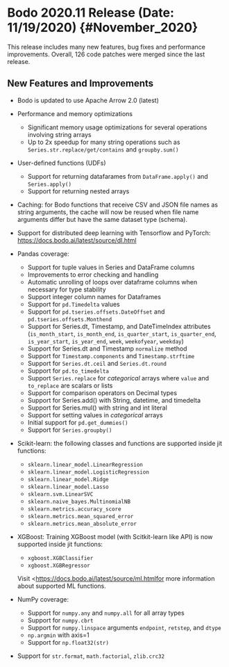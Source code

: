 Bodo 2020.11 Release (Date: 11/19/2020) {#November_2020}
========================================

This release includes many new features, bug fixes and performance
improvements. Overall, 126 code patches were merged since the last
release.

## New Features and Improvements

-   Bodo is updated to use Apache Arrow 2.0 (latest)

-   Performance and memory optimizations

    -   Significant memory usage optimizations for several operations
        involving string arrays
    -   Up to 2x speedup for many string operations such as
        `Series.str.replace/get/contains` and `groupby.sum()`

-   User-defined functions (UDFs)

    -   Support for returning datafarames from `DataFrame.apply()` and
        `Series.apply()`
    -   Support for returning nested arrays

-   Caching: for Bodo functions that receive CSV and JSON file names as
    string arguments, the cache will now be reused when file name
    arguments differ but have the same dataset type (schema).

-   Support for distributed deep learning with Tensorflow and PyTorch:
    <https://docs.bodo.ai/latest/source/dl.html>

-   Pandas coverage:

    -   Support for tuple values in Series and DataFrame columns
    -   Improvements to error checking and handling
    -   Automatic unrolling of loops over dataframe columns when
        necessary for type stability
    -   Support integer column names for Dataframes
    -   Support for `pd.Timedelta` values
    -   Support for `pd.tseries.offsets.DateOffset` and
        `pd.tseries.offsets.Monthend`
    -   Support for Series.dt, Timestamp, and DateTimeIndex attributes
        (`is_month_start`, `is_month_end`, `is_quarter_start`,
        `is_quarter_end`, `is_year_start`, `is_year_end`, `week`,
        `weekofyear`, `weekday`)
    -   Support for Series.dt and Timestamp `normalize` method
    -   Support for `Timestamp.components` and `Timestamp.strftime`
    -   Support for `Series.dt.ceil` and `Series.dt.round`
    -   Support for `pd.to_timedelta`
    -   Support `Series.replace` for *categorical* arrays where
        `value` and `to_replace` are scalars or lists
    -   Support for comparison operators on Decimal types
    -   Support for Series.add() with String, datetime, and timedelta
    -   Support for Series.mul() with string and int literal
    -   Support for setting values in *categorical* arrays
    -   Initial support for `pd.get_dummies()`
    -   Support for `Series.groupby()`

-   Scikit-learn: the following classes and functions are supported
    inside jit functions:

    -   `sklearn.linear_model.LinearRegression`
    -   `sklearn.linear_model.LogisticRegression`
    -   `sklearn.linear_model.Ridge`
    -   `sklearn.linear_model.Lasso`
    -   `sklearn.svm.LinearSVC`
    -   `sklearn.naive_bayes.MultinomialNB`
    -   `sklearn.metrics.accuracy_score`
    -   `sklearn.metrics.mean_squared_error`
    -   `sklearn.metrics.mean_absolute_error`

-   XGBoost: Training XGBoost model (with Scitkit-learn like API) is now
    supported inside jit functions:

    -   `xgboost.XGBClassifier`
    -   `xgboost.XGBRegressor`

    Visit <https://docs.bodo.ai/latest/source/ml.htmlfor more
    information about supported ML functions.

-   NumPy coverage:

    -   Support for `numpy.any` and `numpy.all` for all array types
    -   Support for `numpy.cbrt`
    -   Support for `numpy.linspace` arguments `endpoint`, `retstep`,
        and `dtype`
    -   `np.argmin` with axis=1
    -   Support for `np.float32(str)`

-   Support for `str.format`, `math.factorial`, `zlib.crc32`
